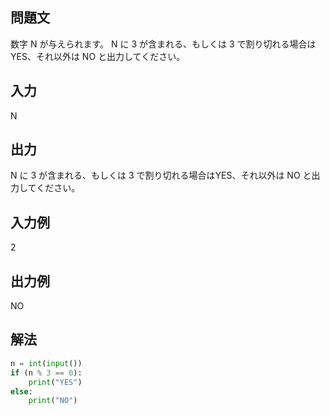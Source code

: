 ## 問題文
数字 N が与えられます。 N に 3 が含まれる、もしくは 3 で割り切れる場合はYES、それ以外は NO と出力してください。
## 入力
N
## 出力
N に 3 が含まれる、もしくは 3 で割り切れる場合はYES、それ以外は NO と出力してください。
## 入力例
2
## 出力例
NO
## 解法

```python
n = int(input())
if (n % 3 == 0):
    print("YES")
else:
    print("NO")

